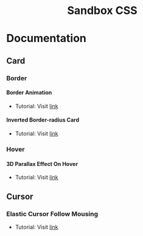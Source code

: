 <h1 align="center">Sandbox CSS</h1>

# Documentation

## Card

### Border

#### Border Animation

- Tutorial: Visit [link](https://www.youtube.com/watch?v=1u-ol271d7Q&t=6s)

#### Inverted Border-radius Card

- Tutorial: Visit [link](https://www.youtube.com/watch?v=khjVPkO35F0&list=PL8vaWihdLyMNmuNWazoA8KKnzwQYOyUdX&index=1&t=13s)

### Hover

#### 3D Parallax Effect On Hover

- Tutorial: Visit [link](https://www.youtube.com/watch?v=_Kssd3Pf7GY)

## Cursor

### Elastic Cursor Follow Mousing

- Tutorial: Visit [link](https://www.youtube.com/watch?v=wG_5453Vq98&list=WL&index=140)
